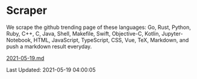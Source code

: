 # Scraper

We scrape the github trending page of these languages: Go, Rust, Python, Ruby, C++, C, Java, Shell, Makefile, Swift, Objective-C, Kotlin, Jupyter-Notebook, HTML, JavaScript, TypeScript, CSS, Vue, TeX, Markdown, and push a markdown result everyday.

[2021-05-19.md](https://github.com/yangwenmai/github-trending-backup/blob/master/2021-05-19.md)

Last Updated: 2021-05-19 04:00:05